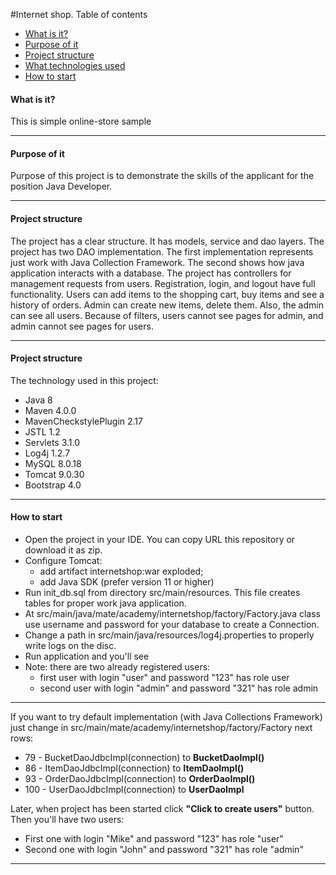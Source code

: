 #Internet shop.
Table of contents
* [What is it?](####what)
* [Purpose of it](#purpose)
* [Project structure](#structure)
* [What technologies used](#techn)
* [How to start](#start)

#### <a name="what">What is it?</a> 
This is simple online-store sample
<hr>

#### <a name="purpose">Purpose of it</a>
<p id="purpose">Purpose of this project is to demonstrate the skills of the applicant for the position Java Developer.</p>
<hr>

#### <a name="purpose"></a>Project structure
The project has a clear structure. It has models, service and dao layers.
The project has two DAO implementation. The first implementation represents just work with Java Collection Framework. The second shows how java application interacts with a database.
The project has controllers for management requests from users.
Registration, login, and logout have full functionality. Users can add items to the shopping cart, buy items and see a history of orders. Admin can create new items, delete them. 
Also, the admin can see all users. Because of filters, users cannot see pages for admin, and admin cannot see pages for users. 
<hr>

#### <a name="techn"></a>Project structure
The technology used in this project:
* Java 8
* Maven 4.0.0
* MavenCheckstylePlugin 2.17
* JSTL 1.2
* Servlets 3.1.0
* Log4j 1.2.7
* MySQL 8.0.18
* Tomcat 9.0.30
* Bootstrap 4.0
<hr>

#### <a name="start">How to start</a>
* Open the project in your IDE. You can copy URL this repository or download it as zip.
* Configure Tomcat:
    * add artifact internetshop:war exploded;
    * add Java SDK (prefer version 11 or higher)
* Run init_db.sql from directory src/main/resources. This file creates tables for proper work java application.
* At src/main/java/mate/academy/internetshop/factory/Factory.java class use username and password for your database to create a Connection.
* Change a path in src/main/java/resources/log4j.properties to properly write logs on the disc.
* Run application and you'll see
* Note: there are two already registered users:
    * first user with login "user" and password "123" has role user
    * second user with login "admin" and password "321" has role admin
<hr>

If you want to try default implementation (with Java Collections Framework) just change in 
src/main/mate/academy/internetshop/factory/Factory next rows:
* 79 - BucketDaoJdbcImpl(connection) to <b>BucketDaoImpl()</b>
* 86 - ItemDaoJdbcImpl(connection) to <b>ItemDaoImpl()</b>
* 93 - OrderDaoJdbcImpl(connection) to <b>OrderDaoImpl()</b>
* 100 - UserDaoJdbcImpl(connection) to <b>UserDaoImpl</b>

Later, when project has been started click <b>"Click to create users"</b> button. Then you'll have two users: 
* First one with login "Mike" and password "123" has role "user"
* Second one with login "John" and password "321" has role "admin"
<hr>
